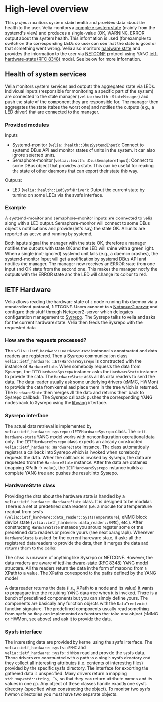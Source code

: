 # High-level overview

This project monitors system state health and provides data about the health to the user.
Velia monitors a [complete system state](#health-of-system-services) (mainly from the systemd's view) and produces a single-value (OK, WARNING, ERROR) output about the system health.
This information is used (for example) to switch on the corresponding LEDs so user can see that the state is good or that something went wrong.
Velia also monitors [hardware state](#ietf-hardware) and provides the information to the user via [NETCONF](https://en.wikipedia.org/wiki/NETCONF) protocol using YANG [ietf-hardware-state (RFC 8348)](https://tools.ietf.org/html/rfc8348#appendix-A) model.
See below for more information.

## Health of system services
Velia monitors system services and outputs the aggregated state via LEDs.
Individual inputs (responsible for monitoring a specific part of the system) are connected to the state manager (`velia::health::StateManager`) and push the state of the component they are responsible for.
The manager then aggregates the state (takes the worst one) and notifies the outputs (e.g., a LED driver) that are connected to the manager.

### Provided modules
Inputs:
 * Systemd-monitor (`velia::health::DbusSystemdInput`): Connect to systemd DBus API and monitor states of units in the system. It can also ignore selected units.
 * Semaphore-monitor (`velia::health::DbusSemaphoreInput`): Connect to some DBus object that provides a state. This can be useful for reading the state of other daemons that can export their state this way.

Outputs:
 * LED (`velia::health::LedSysfsDriver`): Output the current state by turning on some LEDs via the sysfs interface.

### Example
A systemd-monitor and semaphore-monitor inputs are connected to velia along with a LED output.
Semaphore-monitor will connect to some DBus object's notifications and provide (let's say) the state OK.
All units are reported as active and running by systemd.

Both inputs signal the manager with the state OK, therefore a manager notifies the outputs with state OK and the LED will shine with a green light.
When a single (not-ignored) systemd unit fails (e.g., a daemon crashes), the systemd-monitor ínput will get a notification by systemd DBus API and notifies the manager.
The manager now receives an ERROR state from one input and OK state from the second one.
This makes the manager notify the outputs with the ERROR state and the LED will change its colour to red.

## IETF Hardware
Velia allows reading the hardware state of a node running this daemon via a standardized protocol, NETCONF.
Users connect to a [Netopeer2 server](https://github.com/CESNET/netopeer2) and configure their stuff through Netopeer2-server which delegates configuration management to [Sysrepo](http://www.sysrepo.org/).
The Sysrepo talks to velia and asks for the current hardware state.
Velia then feeds the Sysrepo with the requested data.

### How are the requests processed?
The `velia::ietf_hardware::HardwareState` instance is constructed and data readers are registered.
Then a Sysrepo communication class `velia::ietf_hardware::IETFHardwareSysrepo` is constructed with the instance of `HardwareState`.
When somebody requests the data from Sysrepo, the `IETFHardwareSysrepo` instance asks the `HardwareState` instance to provide the data.
The `HardwareState` asks all its data readers to send the data.
The data reader usually ask some underlying drivers (eMMC, HWMon) to provide the data from kernel and place them in the tree which is returned.
The `HardwareState` then merges all the data and returns them back to Sysrepo callback.
The Sysrepo callback pushes the corresponding YANG nodes back to Sysrepo using the [libyang](https://github.com/CESNET/libyang) interface.

### Sysrepo interface
The actual data retrieval is implemented by `velia::ietf_hardware::sysrepo::IETFHardwareSysrepo` class.
The `ietf-hardware-state` YANG model works with nonconfiguration operational data only.
The `IETFHardwareSysrepo` class expects an already constructed `velia::ietf_hardware::HardwareState` instance.
The class automatically registers a callback into Sysrepo which is invoked when somebody requests the data.
When the callback is invoked by Sysrepo, the data are requested from the `HardwareState` instance.
After the data are obtained (mapping XPath -> value), the `IETFHardwareSysrepo` instance builds a complete YANG tree and pushes the result into Sysrepo.

### HardwareState class
Providing the data about the hardware state is handled by a `velia::ietf_hardware::HardwareState` class.
It is designed to be modular.
There is a set of predefined data readers (i.e. a module for a temperature readout from sysfs (`velia::ietf_hardware::data_reader::SysfsTemperature`), eMMC block device state (`velia::ietf_hardware::data_reader::EMMC`), etc.).
After constructing `HardwareState` instance you should register some of the predefined data readers or provide yours (see next paragraph).
Whenever `HardwareState` is asked for the current hardware state, it asks all the registered data readers to provide the data, then it merges the data and returns them to the caller.

The class is unaware of anything like Sysrepo or NETCONF.
However, the data readers are aware of [ietf-hardware-state (RFC 8348)](https://tools.ietf.org/html/rfc8348#appendix-A) YANG model structure.
All the readers return the data in the form of mapping from a XPath to a value.
The XPaths correspond to the paths defined by the YANG model.

A data reader returns the data (i.e., XPath to a node and its value) it wants to propagate into the resulting YANG data tree when it is invoked.
There is a bunch of predefined components but you can simply define yours.
The components are basically any function objects with the `DataTree(void)` function signature.
The predefined components usually read something from sysfs so they are implemented as functors that take one object (eMMC or HWMon, see above) and ask it to provide the data.

### Sysfs interface
The interesting data are provided by kernel using the sysfs interface.
The `velia::ietf_hardware::sysfs::EMMC` and `velia::ietf_hardware::sysfs::HWMon` read and provide the sysfs data.
These drivers are constructed with a path to a single sysfs directory and they collect all interesting attributes (i.e. contents of interesting files) provided by the specific sysfs directory.
The interface for exporting the gathered data is unspecified.
Many drivers return a mapping `std::map<std::string, T>`, so that they can return attribute names and its values in one go.
Any object of these classes handle exactly one sysfs directory (specified when constructing the object).
To monitor two sysfs hwmon directories you must have two separate objects.

